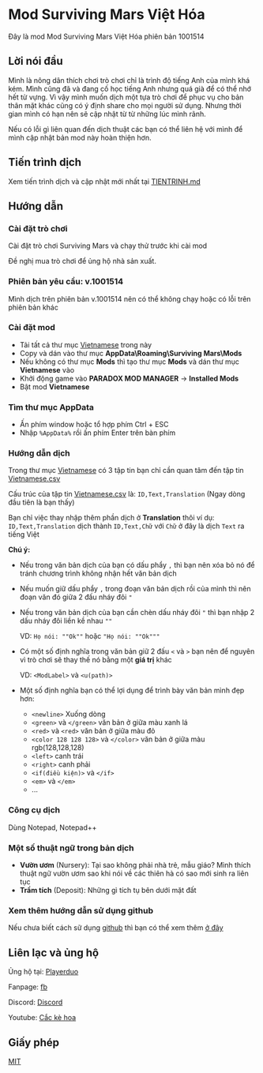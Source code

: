 # Mod Surviving Mars Việt Hóa
Đây là mod Mod Surviving Mars Việt Hóa phiên bản 1001514

## Lời nói đầu
Mình là nông dân thích chơi trò chơi chỉ là trình độ tiếng Anh của mình khá kém. Mình cũng đã và đang cố học tiếng Anh nhưng quá già để có thể nhớ hết từ vựng. Vì vậy mình muốn dịch một tựa trò chơi để phục vụ cho bản thân mặt khác cũng có ý định share cho mọi người sử dụng. Nhưng thời gian mình có hạn nên sẽ cập nhật từ từ những lúc mình rãnh.

Nếu có lỗi gì liên quan đến dịch thuật các bạn có thể liên hệ với mình để mình cập nhật bản mod này hoàn thiện hơn.
## Tiến trình dịch
Xem tiến trình dịch và cập nhật mới nhất tại [TIENTRINH.md](TIENTRINH.md)
## Hướng dẫn
### Cài đặt trò chơi

Cài đặt trò chơi Surviving Mars và chạy thử trước khi cài mod

Đề nghị mua trò chơi để ủng hộ nhà sản xuất.

### Phiên bản yêu cầu: v.1001514

Mình dịch trên phiên bản v.1001514 nên có thể không chạy hoặc có lỗi trên phiên bản khác

### Cài đặt mod

- Tải tất cả thư mục [Vietnamese](Vietnamese/) trong này
- Copy và dán vào thư mục **AppData\Roaming\Surviving Mars\Mods**
- Nếu không có thư mục **Mods** thì tạo thư mục **Mods** và dán thư mục **Vietnamese** vào
- Khởi động game vào **PARADOX MOD MANAGER** -> **Installed Mods**
- Bật mod **Vietnamese**

### Tìm thư mục AppData

- Ấn phím window hoặc tổ hợp phím Ctrl + ESC
- Nhập `%AppData%` rồi ấn phím Enter trên bàn phím
### Hướng dẫn dịch

Trong thư mục [Vietnamese](Vietnamese/) có 3 tập tin bạn chỉ cần quan tâm đến tập tin [Vietnamese.csv](Vietnamese/Vietnamese.csv)

Cấu trúc của tập tin [Vietnamese.csv](Vietnamese/Vietnamese.csv) là: ```ID,Text,Translation``` (Ngay dòng đầu tiên là bạn thấy)

Bạn chỉ việc thay nhập thêm phần dịch ở **Translation** thôi ví dụ:
```ID,Text,Translation```
dịch thành
```ID,Text,Chữ```
với ```Chữ``` ở đây là dịch ```Text``` ra tiếng Việt

**Chú ý:**
- Nếu trong văn bản dịch của bạn có dấu phẩy ```,``` thì bạn nên xóa bỏ nó để tránh chương trình không nhận hết văn bản dịch
- Nếu muốn giữ dấu phẩy ```,``` trong đoạn văn bản dịch rồi của mình thì nên đoạn văn đó giữa 2 đấu nháy đôi ```"```
- Nếu trong văn bản dịch của bạn cần chèn dấu nháy đôi ```"``` thì bạn nhập 2 dấu nháy đôi liền kề nhau ```""```

    VD: ```Họ nói: ""Ok""``` hoặc ```"Họ nói: ""Ok"""```

- Có một số định nghĩa trong văn bản giữ 2 đấu ```<``` và ```>``` bạn nên để nguyên vì trò chơi sẽ thay thế nó bằng một **giá trị** khác

    VD: ```<ModLabel>``` và ```<u(path)>```

- Một số định nghĩa bạn có thể lợi dụng để trình bày văn bản mình đẹp hơn:
  + ```<newline>``` Xuống dòng
  + ```<green>``` và ```</green>``` văn bản ở giữa màu xanh lá
  + ```<red>``` và ```<red>``` văn bản ở giữa màu đỏ
  + ```<color 128 128 128>``` và ```</color>``` văn bản ở giữa màu rgb(128,128,128)
  + ```<left>``` canh trái
  + ```<right>``` canh phải
  + ```<if(điều kiện)>``` và ```</if>```
  + ```<em>``` và ```</em>```
  + ...

### Công cụ dịch

Dùng Notepad, Notepad++

### Một số thuật ngữ trong bản dịch

+ **Vườn ươm** (Nursery): Tại sao không phải nhà trẻ, mẫu giáo? Mình thích thuật ngữ vườn ươm sao khi nói về các thiên hà có sao mới sinh ra liên tục
+ **Trầm tích** (Deposit): Những gì tích tụ bên dưới mặt đất

### Xem thêm hướng dẫn sử dụng github

Nếu chưa biết cách sữ dụng [github](https://github.com) thì bạn có thể xem thêm [ở đây](https://github.com/cackehoa/cackehoa/blob/main/huongdan/HUONG-DAN.md)

## Liên lạc và ủng hộ
Ủng hộ tại: [Playerduo](https://playerduo.com/cackehoa)

Fanpage: [fb](https://www.facebook.com/cackehoa)

Discord: [Discord](https://discord.gg/Z5C98FG)

Youtube: [Cắc kè hoa](https://www.youtube.com/c/Cắckèhoa)
## Giấy phép
[MIT](LICENSE)
